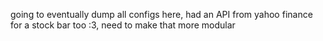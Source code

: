 going to eventually dump all configs here, had an API from yahoo finance for a stock bar too :3, need to make that more modular
